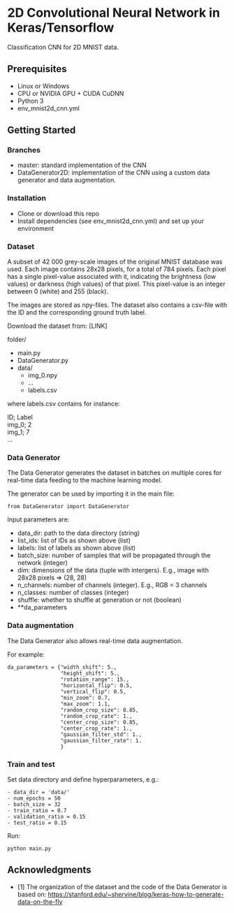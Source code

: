# 2D Convolutional Neural Network in Keras/Tensorflow
 Classification CNN for 2D MNIST data.

## Prerequisites
- Linux or Windows 
- CPU or NVIDIA GPU + CUDA CuDNN
- Python 3
- env_mnist2d_cnn.yml

## Getting Started
### Branches
- master: standard implementation of the CNN
- DataGenerator2D: implementation of the CNN using a custom data generator and data augmentation.

### Installation
- Clone or download this repo
- Install dependencies (see env_mnist2d_cnn.yml) and set up your environment

### Dataset
A subset of 42 000 grey-scale images of the original MNIST database was used. Each image contains 28x28 pixels, for a total of 784 pixels. Each pixel has a single pixel-value associated with it, indicating the brightness (low values) or darkness (high values) of that pixel. This pixel-value is an integer between 0 (white) and 255 (black). 

The images are stored as npy-files. The dataset also contains a csv-file with the ID and the corresponding ground truth label.

Download the dataset from: [LINK] 

folder/
- main.py
- DataGenerator.py
- data/
	- img_0.npy
	- ...
	- labels.csv

where labels.csv contains for instance:

ID; Label \
img_0; 2 \
img_1; 7 \
...

### Data Generator
The Data Generator generates the dataset in batches on multiple cores for real-time data feeding to the machine learning model. 

The generator can be used by importing it in the main file:

```
from DataGenerator import DataGenerator
```

Input parameters are:

- data_dir: path to the data directory (string)
- list_ids: list of IDs as shown above (list)
- labels: list of labels as shown above (list)
- batch_size: number of samples that will be propagated through the network (integer)
- dim: dimensions of the data (tuple with intergers). E.g., image with 28x28 pixels => (28, 28)
- n_channels: number of channels (integer). E.g., RGB = 3 channels
- n_classes: number of classes (integer)
- shuffle: whether to shuffle at generation or not (boolean) 
- **da_parameters

### Data augmentation

The Data Generator also allows real-time data augmentation.

For example:

```
da_parameters = {"width_shift": 5.,
                 "height_shift": 5.,
                 "rotation_range": 15.,
                 "horizontal_flip": 0.5,
                 "vertical_flip": 0.5,
                 "min_zoom": 0.7,
                 "max_zoom": 1.1,
                 "random_crop_size": 0.85,
                 "random_crop_rate": 1.,
                 "center_crop_size": 0.85,
                 "center_crop_rate": 1.,
                 "gaussian_filter_std": 1.,
                 "gaussian_filter_rate": 1.
                 }
```

### Train and test
Set data directory and define hyperparameters, e.g.:

```
- data_dir = 'data/'
- num_epochs = 50
- batch_size = 32
- train_ratio = 0.7
- validation_ratio = 0.15
- test_ratio = 0.15
```

Run:
```
python main.py
```

## Acknowledgments
- [1] The organization of the dataset and the code of the Data Generator is based on: https://stanford.edu/~shervine/blog/keras-how-to-generate-data-on-the-fly

